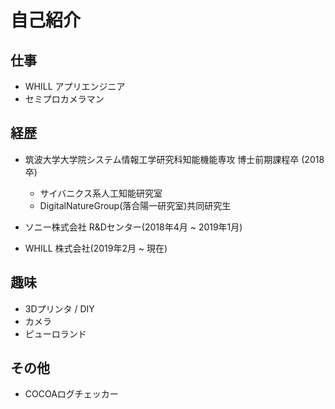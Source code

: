 # 自己紹介

## 仕事
- WHILL アプリエンジニア
- セミプロカメラマン

## 経歴
- 筑波大学大学院システム情報工学研究科知能機能専攻 博士前期課程卒 (2018卒)
  - サイバニクス系人工知能研究室
  - DigitalNatureGroup(落合陽一研究室)共同研究生  

- ソニー株式会社 R&Dセンター(2018年4月 ~ 2019年1月)
- WHILL 株式会社(2019年2月 ~ 現在)

## 趣味
- 3Dプリンタ / DIY
- カメラ
- ピューロランド

## その他
- COCOAログチェッカー
